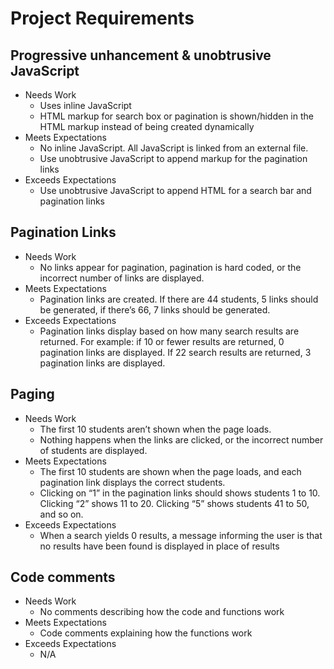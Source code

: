 # Project Requirements
## Progressive unhancement & unobtrusive JavaScript
* Needs Work
  * Uses inline JavaScript
  * HTML markup for search box or pagination is shown/hidden in the HTML markup instead of being created dynamically
* Meets Expectations
  * No inline JavaScript. All JavaScript is linked from an external file.
  * Use unobtrusive JavaScript to append markup for the pagination links
* Exceeds Expectations
  * Use unobtrusive JavaScript to append HTML for a search bar and pagination links
## Pagination Links
* Needs Work
  * No links appear for pagination, pagination is hard coded, or the incorrect number of links are displayed.
* Meets Expectations
  * Pagination links are created. If there are 44 students, 5 links should be generated, if there’s 66, 7 links should be generated.
* Exceeds Expectations
  * Pagination links display based on how many search results are returned. For example: if 10 or fewer results are returned, 0 pagination links are displayed. If 22 search results are returned, 3 pagination links are displayed.
## Paging
* Needs Work
  * The first 10 students aren’t shown when the page loads.
  * Nothing happens when the links are clicked, or the incorrect number of students are displayed.
* Meets Expectations
  * The first 10 students are shown when the page loads, and each pagination link displays the correct students.
  * Clicking on “1” in the pagination links should shows students 1 to 10. Clicking “2” shows 11 to 20. Clicking “5” shows students 41 to 50, and so on.
* Exceeds Expectations
  * When a search yields 0 results, a message informing the user is that no results have been found is displayed in place of results
## Code comments
* Needs Work
  * No comments describing how the code and functions work
* Meets Expectations
  * Code comments explaining how the functions work
* Exceeds Expectations
  * N/A
